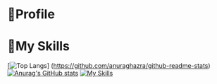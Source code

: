 # 👱Profile
# 👜My Skills
[![Top Langs](https://github-readme-stats.vercel.app/api/top-langs/?username=takureepers&layout=compact&theme=merko)]
(https://github.com/anuraghazra/github-readme-stats)
[![Anurag's GitHub stats](https://github-readme-stats.vercel.app/api?username=takureepers&theme=merko)](https://github.com/anuraghazra/github-readme-stats)
[![My Skills](https://skillicons.dev/icons?i=js,html,css,unity,ps,linux,vscode,github,docker,jquery)](https://skillicons.dev)
